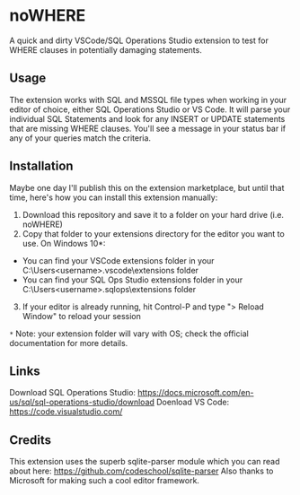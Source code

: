 # noWHERE
A quick and dirty VSCode/SQL Operations Studio extension to test for WHERE clauses in potentially damaging statements.

## Usage
The extension works with SQL and MSSQL file types when working in your editor of choice, either SQL Operations Studio or VS Code. It will parse your individual SQL Statements and look for any INSERT or UPDATE statements that are missing WHERE clauses. You'll see a message in your status bar if any of your queries match the criteria.

## Installation
Maybe one day I'll publish this on the extension marketplace, but until that time, here's how you can install this extension manually:
1. Download this repository and save it to a folder on your hard drive (i.e. noWHERE)
2. Copy that folder to your extensions directory for the editor you want to use. On Windows 10*:
  * You can find your VSCode extensions folder in your C:\Users\<username>\.vscode\extensions folder
  * You can find your SQL Ops Studio extensions folder in your C:\Users\<username>\.sqlops\extensions folder
3. If your editor is already running, hit Control-P and type "> Reload Window" to reload your session

`*` Note: your extension folder will vary with OS; check the official documentation for more details.

## Links
Download SQL Operations Studio: https://docs.microsoft.com/en-us/sql/sql-operations-studio/download
Doenload VS Code: https://code.visualstudio.com/

## Credits
This extension uses the superb sqlite-parser module which you can read about here: https://github.com/codeschool/sqlite-parser
Also thanks to Microsoft for making such a cool editor framework.